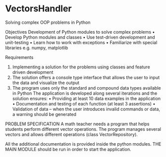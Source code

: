 # VectorsHandler
Solving complex OOP problems in Python

Objectives 
Development of Python modules to solve complex problems
• Develop Python modules and classes
• Use test-driven development and unit-testing
• Learn how to work with exceptions
• Familiarize with special libraries e.g. numpy, matplotlib

Requirements
1. Implementing a solution for the problems using classes and feature driven 
development
2. The solution offers a console type interface that allows the user to input 
the data and visualize the output
3. The program uses only the standard and compound data types available in Python
The application is developed along several iterations and the solution
ensures:
• Providing at least 10 data examples in the application
• Documentation and testing of each function (at least 3 assertions)
• Validation of data – when the user introduces invalid commands or data, a 
warning should be generated

PROBLEM SPECIFICATION
A math teacher needs a program that helps students perform different vector 
operations.
The program manages several vectors and allows different operations (class VectorRepository).

All the additional documentation is provided inside the python modules.
THE MAIN MODULE should be run in order to start the application.
